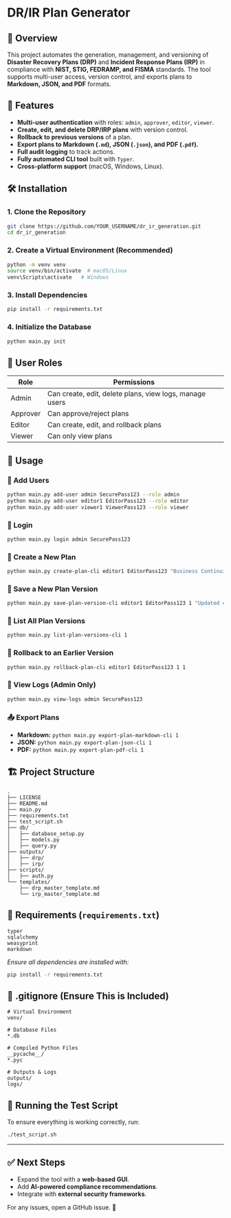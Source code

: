 # DR/IR Plan Generator

## 📌 Overview
This project automates the generation, management, and versioning of **Disaster Recovery Plans (DRP)** and **Incident Response Plans (IRP)** in compliance with **NIST, STIG, FEDRAMP, and FISMA** standards. The tool supports multi-user access, version control, and exports plans to **Markdown, JSON, and PDF** formats.

## 🚀 Features
- **Multi-user authentication** with roles: `admin`, `approver`, `editor`, `viewer`.
- **Create, edit, and delete DRP/IRP plans** with version control.
- **Rollback to previous versions** of a plan.
- **Export plans to Markdown (`.md`), JSON (`.json`), and PDF (`.pdf`).**
- **Full audit logging** to track actions.
- **Fully automated CLI tool** built with `Typer`.
- **Cross-platform support** (macOS, Windows, Linux).

## 🛠 Installation

### **1. Clone the Repository**
```bash
git clone https://github.com/YOUR_USERNAME/dr_ir_generation.git
cd dr_ir_generation
```

### **2. Create a Virtual Environment (Recommended)**
```bash
python -m venv venv
source venv/bin/activate  # macOS/Linux
venv\Scripts\activate   # Windows
```

### **3. Install Dependencies**
```bash
pip install -r requirements.txt
```

### **4. Initialize the Database**
```bash
python main.py init
```

## 🔑 User Roles
| Role      | Permissions |
|-----------|------------|
| Admin     | Can create, edit, delete plans, view logs, manage users |
| Approver  | Can approve/reject plans |
| Editor    | Can create, edit, and rollback plans |
| Viewer    | Can only view plans |

## 📌 Usage

### **👤 Add Users**
```bash
python main.py add-user admin SecurePass123 --role admin
python main.py add-user editor1 EditorPass123 --role editor
python main.py add-user viewer1 ViewerPass123 --role viewer
```

### **🔑 Login**
```bash
python main.py login admin SecurePass123
```

### **📄 Create a New Plan**
```bash
python main.py create-plan-cli editor1 EditorPass123 "Business Continuity Plan" drp "Initial test content"
```

### **📝 Save a New Plan Version**
```bash
python main.py save-plan-version-cli editor1 EditorPass123 1 "Updated content for DRP"
```

### **📜 List All Plan Versions**
```bash
python main.py list-plan-versions-cli 1
```

### **🔄 Rollback to an Earlier Version**
```bash
python main.py rollback-plan-cli editor1 EditorPass123 1 1
```

### **📑 View Logs (Admin Only)**
```bash
python main.py view-logs admin SecurePass123
```

### **📤 Export Plans**
- **Markdown:** `python main.py export-plan-markdown-cli 1`
- **JSON:** `python main.py export-plan-json-cli 1`
- **PDF:** `python main.py export-plan-pdf-cli 1`

## 🏗 Project Structure
```
.
├── LICENSE
├── README.md
├── main.py
├── requirements.txt
├── test_script.sh
├── db/
│   ├── database_setup.py
│   ├── models.py
│   ├── query.py
├── outputs/
│   ├── drp/
│   ├── irp/
├── scripts/
│   ├── auth.py
└── templates/
    ├── drp_master_template.md
    └── irp_master_template.md
```

## 📌 Requirements (`requirements.txt`)
```
typer
sqlalchemy
weasyprint
markdown
```
*Ensure all dependencies are installed with:*
```bash
pip install -r requirements.txt
```

## 📂 .gitignore (Ensure This is Included)
```
# Virtual Environment
venv/

# Database Files
*.db

# Compiled Python Files
__pycache__/
*.pyc

# Outputs & Logs
outputs/
logs/
```

## 🚀 Running the Test Script
To ensure everything is working correctly, run:
```bash
./test_script.sh
```

---

## ✅ Next Steps
- Expand the tool with a **web-based GUI**.
- Add **AI-powered compliance recommendations**.
- Integrate with **external security frameworks**.

For any issues, open a GitHub issue. 🚀
